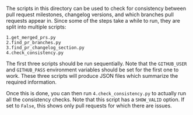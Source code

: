 The scripts in this directory can be used to check for consistency between pull
request milestones, changelog versions, and which branches pull requests appear
in. Since some of the steps take a while to run, they are split into multiple
scripts:

```
1.get_merged_prs.py
2.find_pr_branches.py
3.find_pr_changelog_section.py
4.check_consistency.py
```

The first three scripts should be run sequentially. Note that the
``GITHUB_USER`` and ``GITHUB_PASS`` environment variables should be set for the
first one to work. These three scripts will produce JSON files which summarize
the required information.

Once this is done, you can then run ``4.check_consistency.py`` to actually run
all the consistency checks. Note that this script has a ``SHOW_VALID`` option.
If set to `False`, this shows only pull requests for which there are issues.